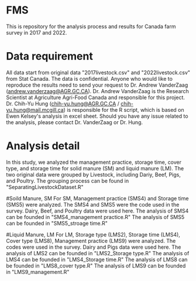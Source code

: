 # FMS
This is repository for the analysis process and results for Canada farm survey in 2017 and 2022. 

# Data requirement
All data start from original data "2017livestock.csv" and "2022livestock.csv" from Stat Canada. The data is confidential. Anyone who would like to reproduce the results need to send your request to Dr. Andrew VanderZaag (andrew.vanderzaag@AGR.GC.CA). Dr. Andrew VanderZaag is the Research Scientist at Agriculture Agri-Food Canada and responsible for this project. Dr. Chih-Yu Hung (chih-yu.hung@AGR.GC.CA / chih-yu.hung@mail.mcgill.ca) is responsible for the R script, which is based on Ewen Kelsey's analysis in excel sheet. Should you have any issue related to the analysis, please contact Dr. VanderZaag or Dr. Hung.  

# Analysis detail
In this study, we analyzed the management practice, storage time, cover type, and storage time for solid manure (SM) and liquid manure (LM).
The two original data were grouped by Livestock, including Dariy, Beef, Pigs, and Poultry. The grouping process can be found in "SeparatingLivestockDataset.R"

#Soild Manure, SM
For SM, Management practice (SMS4) and Storage time (SMS5) were analyzed. The SMS4 and SMS5 were the code used in the survey. Dairy, Beef, and Poultry data were used here. 
The analysis of SMS4 can be founded in "SMS4_management practice.R"
The analysis of SMS5 can be founded in "SMS5_stroage time.R"

#Liquid Manure, LM
For LM, Storage type (LMS2), Storage time (LMS4), Cover type (LMS8), Management practice (LMS9) were analyzed. The codes were used in the survey. Dairy and Pigs data were used here. 
The analysis of LMS2 can be founded in "LMS2_Storage type.R"
The analysis of LMS4 can be founded in "LMS4_Storage time.R"
The analysis of LMS8 can be founded in "LMS8_cover type.R"
The analysis of LMS9 can be founded in "LMS9_management.R"

